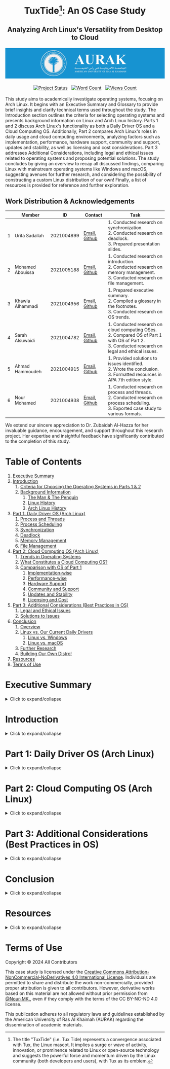 # <p align="center">TuxTide[^1]: An OS Case Study</p>
## <p align="center">Analyzing Arch Linux's Versatility from Desktop to Cloud</p>
[^1]: The title "TuxTide" (i.e. Tux Tide) represents a convergence associated with Tux, the Linux mascot. It implies a surge or wave of activity, innovation, or prominence related to Linux or open-source technology and suggests the powerful force and momentum driven by the Linux community (both developers and users), with Tux as its emblem.

![](Assets/banner.png)
<!-- Badge icons found at https://feathericons.com/ and view stats at https://yhype.me/github/accounts/Nour-MK/TuxTide/traffic -->
<p align="center">
  <a href="https://custom-icon-badges.demolab.com/badge/Project%20Status-Work%20in%20Progress-1793d1?style=for-the-badge&logo=activity&logoSource=feather&logoColor=white">
    <img src="https://custom-icon-badges.demolab.com/badge/Project%20Status-Work%20in%20Progress-1793d1?style=for-the-badge&logo=activity&logoSource=feather&logoColor=white" alt="Project Status" title="Project Status" style="vertical-align:top; margin:4px"></a>
  <a href="https://custom-icon-badges.demolab.com/badge/Word%20Count-5k-1793d1?style=for-the-badge&logo=type&logoSource=feather&logoColor=white">
    <img src="https://custom-icon-badges.demolab.com/badge/Word%20Count-5k-1793d1?style=for-the-badge&logo=type&logoSource=feather&logoColor=white" alt="Word Count" title="Word Count" style="vertical-align:top; margin:4px"></a>
  <a href="https://custom-icon-badges.demolab.com/badge/Views%20Count-5k-1793d1?style=for-the-badge&logo=eye&logoSource=feather&logoColor=white">
    <img src="https://custom-icon-badges.demolab.com/badge/Views%20Count-386-1793d1?style=for-the-badge&logo=eye&logoSource=feather&logoColor=white" alt="Views Count" title="Views Count" style="vertical-align:top; margin:4px"></a>
</p>

This study aims to academically investigate operating systems, focusing on Arch Linux. It begins with an Executive Summary and Glossary to provide brief insights and clarify technical terms used throughout the study. The Introduction section outlines the criteria for selecting operating systems and presents background information on Linux and Arch Linux history. Parts 1 and 2 discuss Arch Linux's functionality as both a Daily Driver OS and a Cloud Computing OS. Additionally, Part 2 compares Arch Linux's roles in daily usage and cloud computing environments, analyzing factors such as implementation, performance, hardware support, community and support, updates and stability, as well as licensing and cost considerations. Part 3 addresses Additional Considerations, including legal and ethical issues related to operating systems and proposing potential solutions. The study concludes by giving an overview to recap all discussed findings, comparing Linux with mainstream operating systems like Windows and macOS, suggesting avenues for further research, and considering the possibility of constructing a custom Linux distribution of our own! Finally, a list of resources is provided for reference and further exploration.

## Work Distribution & Acknowledgements
| | Member            | ID        | Contact                                                                                        | Task |
|-|-------------------|-----------|------------------------------------------------------------------------------------------------|------|
|1| Urita Sadallah    | 2021004899| [Email](mailto:urita.sadallah@aurak.ac.ae), [Github](https://github.com/uritaaquila)         | 1. Conducted research on synchronization. <br> 2. Conducted research on deadlock. <br> 3. Prepared presentation slides. |
|2| Mohamed Abouissa  | 2021005188| [Email](mailto:mohamed.abouissa@aurak.ac.ae), [Github](https://github.com/Mohamed-Abouissa)   | 1. Conducted research on introduction. <br> 2. Conducted research on memory management. <br> 3. Conducted research on file management. |
|3| Khawla Alhammadi  | 2021004956| [Email](mailto:khawla.alhammadi@aurak.ac.ae), [Github](https://github.com/Khawlaalh)                                                  | 1. Prepared executive summary. <br> 2. Compiled a glossary in the footnotes. <br> 3. Conducted research on OS trends. |
|4| Sarah Alsuwaidi   | 2021004782| [Email](mailto:sarah.alsuwaidi@aurak.ac.ae), [Github](https://github.com/SarahAlsuwaidi)                                                   | 1. Conducted research on cloud computing OSes. <br> 2. Compared OS of Part 1 with OS of Part 2. <br> 3. Conducted research on legal and ethical issues.  |
|5| Ahmad Hammoudeh   | 2021004915| [Email](mailto:ahmad.hammoudeh@aurak.ac.ae), [Github](https://github.com/ahmaadmohd)          | 1. Provided solutions to issues identified. <br> 2. Wrote the conclusion. <br> 3. Formatted resources in APA 7th edition style. |
|6| Nour Mohamed      | 2021004938| [Email](mailto:nour.mohamed@aurak.ac.ae), [Github](https://github.com/Nour-MK)                  | 1. Conducted research on process and threads. <br> 2. Conducted research on process scheduling. <br> 3. Exported case study to various formats. |


We extend our sincere appreciation to Dr. Zubaidah Al-Hazza for her invaluable guidance, encouragement, and support throughout this research project. Her expertise and insightful feedback have significantly contributed to the completion of this study.


# Table of Contents

1. [Executive Summary](#executive-summary)
6. [Introduction](#introduction)
    1. [Criteria for Choosing the Operating Systems in Parts 1 & 2](#criteria-for-choosing-the-operating-systems-in-parts-1--2)
    2. [Background Information](#background-information)
        1. [The Man & The Penguin](#the-man--the-penguin)
        2. [Linux History](#linux-history)
        3. [Arch Linux History](#arch-linux-history)
7. [Part 1: Daily Driver OS (Arch Linux)](#part-1-daily-driver-os-arch-linux)
    1. [Process and Threads](#process-and-threads)
    2. [Process Scheduling](#process-scheduling)
    3. [Synchronization](#synchronization)
    4. [Deadlock](#deadlock)
    5. [Memory Management](#memory-management)
    6. [File Management](#file-management)
8. [Part 2: Cloud Computing OS (Arch Linux)](#part-2-cloud-computing-os-arch-linux)
    1. [Trends in Operating Systems](#trends-in-operating-systems)
    2. [What Constitutes a Cloud Computing OS?](#what-constitutes-a-cloud-computing-os)
    3. [Comparison with OS of Part 1](#comparison-with-os-of-part-1)
        1. [Implementation-wise](#implementation-wise)
        2. [Performance-wise](#performance-wise)
        3. [Hardware Support](#hardware-support)
        4. [Community and Support](#community-and-support)
        5. [Updates and Stability](#updates-and-stability)
        6. [Licensing and Cost](#licensing-and-cost)
10. [Part 3: Additional Considerations (Best Practices in OS)](#part-3-additional-considerations-best-practices-in-os)
    1. [Legal and Ethical Issues](#legal-and-ethical-issues)
    2. [Solutions to Issues](#solutions-to-issues)
11. [Conclusion](#conclusion)
    1. [Overview](#overview)
    2. [Linux vs. Our Current Daily Drivers](#linux-vs-our-current-daily-drivers)
        1. [Linux vs. Windows](#linux-vs-windows)
        2. [Linux vs. macOS](#linux-vs-macos)
    3. [Further Research](#further-research)
    4. [Building Our Own Distro!](#building-our-own-distro)
14. [Resources](#resources)
18. [Terms of Use](#terms-of-use)


# Executive Summary

<details>
  <summary> Click to expand/collapse</summary>

</details>

# Introduction

<details>
  <summary> Click to expand/collapse</summary>

## Criteria for Choosing the Operating Systems in Parts 1 & 2
Choosing an operating system (OS) for our research and case study is a critical decision that warrants careful consideration. In selecting the operating system (OS) for our study, several key criteria were considered to ensure an immersive and engaging research experience. Firstly, the OS should not be widely recognized or mainstream to avoid duplication of efforts with classmates, fostering a unique and stimulating exploration and presentation of key findings. This requirement eliminates OSes such as Windows, macOS, Ubuntu, and Android. Secondly, the OS must be fully open-source as this allows us to freely inspect the source code, providing a firsthand understanding of its underlying architecture and infrastructure. This transparency empowers us to delve deeper into the OS's mechanisms, gaining insights that may not be readily available with closed-source alternatives. Additionally, the vast community surrounding open-source OSes serves as a valuable resource. Many community members have likely encountered and addressed the same questions and challenges we will face, offering a wealth of knowledge and expertise to draw from. This collaborative ecosystem enhances our learning process, enabling us to leverage the collective wisdom and experiences of those who have traversed similar paths before us. Additionally, the chosen OS must demonstrate maturity, offering comprehensive documentation and resources for thorough research. This requirement eliminates new or incomplete OS releases like Fuchsia, dahliaOS, ChromeOS, and Rhino Linux ensuring a stable foundation for our study. Furthermore, the OS should serve as a daily driver for personal devices, capable of supporting a wide range of tasks commonly performed by average or power users. This criterion excludes toy or meme OSes as well as specialized distributions like Temple OS, Hannah Montana Linux, AmogOS, Kali Linux, BlackArch Linux, and Garuda Linux ensuring relevance and practicality in our investigation. Finally, accessibility is crucial, necessitating the availability of a virtual machine (VM) image to facilitate experimental demonstrations and testing. By adhering to these criteria, we aimed to select an OS that piques the interest of all contributors and enables us to conduct a comprehensive and meaningful study.

### Why Arch Linux?
A kernel is a software component that serves as the core of an operating system (OS). It acts as an intermediary between the hardware and the software applications running on the computer. The kernel manages system resources, such as memory, CPU, and input/output devices, and provides essential services to applications, such as process management, memory management, and device drivers. While the kernel itself is a software component, it interacts closely with the hardware of the computer. A kernel can be downloaded, as it is typically distributed as part of an operating system package. Many popular operating systems, such as Linux, macOS, and Windows, provide the kernel as part of their installation packages. In terms of the metaphor of the "heart" and "mind" of the operating system, the CPU can be likened to the "heart," as it is responsible for executing instructions and performing computations. However, the kernel serves as the "mind" of the operating system. It controls and coordinates the activities of the CPU and other hardware components, manages system resources, and provides a platform for executing software applications. Without the kernel, the CPU would lack the necessary instructions and management to operate effectively, much like a body without a brain would lack the ability to function cohesively. Therefore, while the CPU is essential for executing instructions, the kernel serves as the central intelligence that orchestrates the operations of the entire operating system.

The Linux kernel stands as a remarkable testament to the power of open-source development, serving as the foundational bedrock upon which a diverse array of Linux distributions (distros) thrive. At the heart of the Linux kernel's extraordinary versatility and capability lies a set of foundational characteristics that make it an ideal base for a multitude of diverse operating systems. Firstly, its modular architecture allows for unparalleled flexibility and customization. The Linux kernel is composed of numerous modules that can be dynamically loaded or unloaded, enabling developers to tailor the operating system to specific requirements without compromising its integrity. This modular design also facilitates efficient resource management and scalability, making it well-suited for a wide range of hardware environments, from embedded devices to supercomputers. Additionally, the Linux kernel is renowned for its stability, reliability, and robustness. Its rigorous development process, which involves thousands of contributors worldwide scrutinizing and improving the code, ensures that it adheres to high standards of quality and security. This stability forms the cornerstone of Linux's reputation as a dependable platform for mission-critical systems and enterprise-level applications. Furthermore, the Linux kernel boasts exceptional performance and efficiency, thanks to its optimized design and emphasis on resource utilization. Its lightweight footprint and support for preemptive multitasking enable it to efficiently manage system resources, ensuring responsive and smooth operation even under heavy workloads. Moreover, the Linux kernel is characterized by its extensive hardware support and compatibility. Its open architecture and standardized interfaces make it easy to port to a wide range of hardware platforms, enabling Linux-based operating systems to run on virtually any device imaginable. This broad compatibility extends to diverse peripherals and devices, further enhancing the versatility and applicability of Linux-based systems. Its modular, adaptable design embodies technical excellence. This flexibility fuels a flourishing ecosystem where creativity knows no bounds. Moreover, the Linux kernel's robustness and reliability underpin the stability and performance of these distros, instilling confidence in users and developers alike. The sheer diversity and ingenuity of Linux distros exemplify the boundless potential of open-source software, demonstrating how a single kernel can inspire an endless tapestry of innovation and empowerment within the technology landscape.

Linux, as a kernel, forms the foundation for a plethora of distributions tailored to diverse needs and preferences. Each distribution is a manifestation of a community's vision, ranging from everyday use to specialized applications like cybersecurity or gaming. In this landscape, Arch Linux stands out as a robust and versatile option. Although its popularity clashes with our first criteria about potential duplication or the likelihood of others selecting it for similar projects, and while alternatives like Debian or Ubuntu exist, Arch's power and flexibility cannot be overlooked. Arch Linux is often esteemed for its robustness and flexibility, setting it apart from counterparts like Ubuntu or Debian. At the heart of its potency lies a distinctive rolling release model, ensuring users have access to the latest software updates seamlessly. This contrasts with the fixed release cycles of Ubuntu and Debian, which may lag behind in incorporating cutting-edge features. Another hallmark of Arch Linux is its unparalleled customizability, empowering users to craft their systems precisely to their specifications. The Arch User Repository (AUR) further enhances this flexibility, offering a vast array of user-contributed packages to expand functionality beyond the standard repository offerings. Moreover, Arch embraces a minimalist philosophy, starting users with a command-line interface (CLI) provides a bare-bones installation that serves as a blank canvas for users to build upon. This minimalist approach not only fosters a deeper understanding of the system's intricacies but also allows for a more optimized and efficient computing experience. The comprehensive documentation and active community support surrounding Arch Linux ensures a rich research experience. The Arch Wiki and forums serve as invaluable resources for troubleshooting, in-depth learning, and sharing knowledge among users. While Arch Linux may present a steeper learning curve compared to Ubuntu or Debian, many users find the challenge rewarding, as it empowers them with a greater mastery over their computing environment. Moreover, Arch serves as a solid foundation for exploring various distributions based on it, such as BlackArch or Garuda, each offering its own spin and specialization. By delving into Arch's ecosystem and its derivatives, we can uncover nuances in performance, usability, and adaptability across different environments. And, while exploring specific distributions of Arch on their own might seem tempting, it could potentially limit the breadth of our study and hinder resource accessibility. The notion that Arch Linux is built upon the Linux kernel is intriguing, but what truly captures attention is the realization that there exist operating systems derived from Arch Linux, which in turn, is derived from the Linux kernel. This phenomenon of operating systems emerging from a derivative of another, essentially forming a "fork of a fork," is nothing short of remarkable and deserves significant recognition. In summary, Arch Linux emerges as an ideal choice for our research endeavor. Its versatility, extensive documentation, and potential for unique exploration make it a compelling option despite the challenges it presents. Through our study, we aim to shed light on the dynamic nature of operating systems and their adaptability to diverse computing environments.


## Background Information
### The Man & The Penguin
### Linux History
Linux is a popular open-source operating system, it was created by Linus Torvalds in 1991, at that time, Torvalds was a computer science student at the University of Helsinki, Finland, and started working on the Linux project as a personal enterprise. The name Linux is a combination of his name, Linus, and Unix, the operating system that inspired his projects. At that time, most operating systems were proprietary and expensive, Torvalds wanted to create an operating system that could be made freely available to anyone who wanted to use it. It initially released Linux as free software under the GNU General Public License (GPL), which means anyone can use, modify and redistribute its source code. The first versions of Linux were mainly used by technology enthusiasts and software developers, but over time it has gained popularity and is used in many different types of devices such as computers, servers, smartphones and embedded systems. Linux is considered one of the most stable, secure, and reliable operating systems and is widely used in servers, supercomputers, and enterprise environments. Today, Linux is one of the most widely used operating systems in the world, with an estimated 5.53% of all desktop computers and more than 90% of the world’s top supercomputers running on Linux, and approx. 71.85% of all mobile devices run on Android, which is Linux-based. The Linux community has grown with thousands of developers and users working to create and maintain the operating system.

The Linux operating system is a type of operating system similar to Unix and based on the Linux kernel, but the Linux kernel alone is not enough to create a complete operating system. A complete Linux system package is called a distribution, many Linux distributions are available to satisfy almost any of your computing needs, and most distributions are customized for a specific user group, such as professional users, multimedia enthusiasts, software developers, or casual home users, each custom distribution includes the necessary software packages to support specialized features, such as audio and video editing software for multimedia enthusiasts or compilers and environments, integrated development for software developers. Linux distributions are commonly categorized into three main types, each catering to distinct user preferences and needs. Firstly, there are the "Rolling Release" distributions, characterized by their continuous and incremental updates, offering users access to the latest software versions as soon as they are available. These distributions prioritize cutting-edge features and frequent updates, appealing to users who desire the latest software advancements and are comfortable with potential instability. On the other end of the spectrum are the "Fixed Release" distributions, which adhere to a scheduled release cycle, typically offering long-term support (LTS) versions with extended stability and security updates. These distributions prioritize reliability and predictability, making them suitable for production environments and users who prioritize stability over bleeding-edge features. Lastly, there are the "Specialized" distributions, which are tailored to specific use cases or target audiences, such as gaming, cybersecurity, multimedia production, or education. These distributions often come pre-configured with specialized software and tools optimized for their intended purpose, providing users with a focused and streamlined experience. Overall, these three categories encompass the diverse array of Linux distributions available, each offering unique benefits and catering to a broad spectrum of user needs and preferences. Furthermore, different Linux distributions are often divided into three main categories based on their installation medium: Live CD, Installation CD, and Network Installation. Live CDs allow users to boot directly into a fully functional Linux environment without needing to install anything on their system. They are commonly used for testing and demonstration purposes. Installation CDs, on the other hand, are used to install the Linux distribution onto a hard drive or other storage device. They typically include an installer that guides users through the installation process. Network Installation involves downloading the necessary files from the internet during the installation process. This method is useful for systems without optical drives or for users who want to ensure they have the latest software versions during installation. Each of these categories offers different advantages and is suited to different use cases, providing users with flexibility and choice when installing Linux.

The Linux architecture can be depicted as a layered structure. Starting from the bottom, these layers are hardware, kernel, shell, and applications. The lowest level of the Linux architecture is the hardware layer. This layer comprises the physical components of a computer, such as the hard drive, RAM, motherboard, CPU, network interfaces, and peripherals. These components are the tangible pieces of your system on which the rest of the architecture is built. As the core of the system, the kernel performs important low-level tasks including disk management, task scheduling, memory allocation, and peripheral operations which are fundamental to efficient mining operations and system stability, the Linux kernel is designed as a monolithic entity, integrating device drivers, file systems, system server calls, and countless other important components into a single static binary, this design choice facilitates direct and efficient execution of processes granting the kernel a high degree of control over system resources and thus ensuring strong performance and reliability. Communicating directly with the system hardware, the kernel’s role is essential in optimizing system performance and stability as it translates high-level application requirements into low-level hardware instructions ensuring that the software operates efficiently while making the best use of available resources, the kernel’s architecture not only promotes seamless interaction with hardware but also supports the system’s ability to support a variety of computing tasks from everyday desktop use to managing applications, complex computer and server environments, continuously refined and enhanced by a global community of developers the Linux kernel evolves to meet the needs of modern computing maintaining its position as the foundation of the Linux operating system known for its efficiency, stability and adaptability. Just above the kernel in the Linux hierarchy is the shell; an essential component that serves as the main interface between the user and the underlying operating system. At its core, the shell provides a user-friendly platform through which commands are issued and executed allowing users to interact with the kernel and perform a variety of tasks. Although most shell interactions occur in the command line interface (CLI), where the user enters commands for the shell to interpret, it is important to note that the shell can also display itself in a graphical user interface (GUI) providing other means of interaction. Linux offers a wide variety of shell options each offering its own set of features and syntax to meet different user preferences and requirements. Among the most widely used shells is Bourne Again Shell (bash), known for its flexibility and extensive functionality making it the default choice for many Linux distributions. Additionally, users have the option to explore alternatives such as C Shell (csh) which has a C-like syntax, and Z Shell (zsh), known for its advanced customization options and interoperability. Choosing a shell often depends on factors such as script ability ease of use and compatibility with existing workflows allowing users to tailor their Linux experience to their individual needs. At the top of the Linux architecture is the application layer which represents the software that directly engages users in their computing experience. These applications include many features, meeting the diverse needs and preferences of users from essential system utilities like file managers, text editors, and network managers to apps like web browsers and productivity tools. Although applications serve as the primary interface for user interaction, their functionality relies on transparent communication with the underlying hardware and middleware. When users interact with applications, by issuing commands to open files, for example, this process requires coordinated effort across multiple layers of the Linux architecture. The shell interprets user commands and acts as a channel through which instructions are relayed to the kernel, which, in turn, coordinates the retrieval and manipulation of data from the hardware. Ultimately, the application performs the desired action whether it's displaying a file in a text editor or displaying a web page in a browser, making it easier for users to interact with the system. This complex interaction between applications, shell, and kernel highlights the cohesive nature of the Linux ecosystem where each layer works in harmony with the other to deliver a seamless and responsive computing experience. By leveraging the capabilities of applications users can exploit the full potential of the Linux operating system opening up countless possibilities for productivity, creativity, and exploration. Linux’s rich application ecosystem allows users to tailor their computing environment to their personal needs, promoting a user experience that is smooth, dynamic, and attractive to use.


### Arch Linux History


</details>


# Part 1: Daily Driver OS (Arch Linux)

<details>
  <summary> Click to expand/collapse</summary>

## Process and Threads
## Process Scheduling
## Synchronization
## Deadlock
## Memory Management
## File Management

</details>

# Part 2: Cloud Computing OS (Arch Linux)

<details>
  <summary> Click to expand/collapse</summary>

## Trends in Operating Systems
## What Constitutes a Cloud Computing OS?
## Comparison with OS of Part 1
### Implementation-wise
### Performance-wise
### Hardware Support
### Community and Support
### Updates and Stability
### Licensing and Cost

</details>


# Part 3: Additional Considerations (Best Practices in OS)

<details>
  <summary> Click to expand/collapse</summary>

## Legal and Ethical Issues
## Solutions to Issues

</details>


# Conclusion

<details>
  <summary> Click to expand/collapse</summary>

## Overview
## Linux vs. Our Current Daily Drivers
### Linux vs. Windows
### Linux vs. macOS
## Further Research
## Building Our Own Distro!

</details>


# Resources

<details>
  <summary> Click to expand/collapse</summary>

</details>

# Terms of Use
Copyright © 2024 All Contributors

This case study is licensed under the [Creative Commons Attribution-NonCommercial-NoDerivatives 4.0 International License](https://github.com/Nour-MK/TuxTide/blob/main/LICENSE.txt). Individuals are permitted to share and distribute the work non-commercially, provided proper attribution is given to all contributors. However, derivative works based on this material are not allowed without prior permission from [@Nour-MK.](https://github.com/Nour-MK), even if they comply with the terms of the CC BY-NC-ND 4.0 license.

This publication adheres to all regulatory laws and guidelines established by the American University of Ras Al Khaimah (AURAK) regarding the dissemination of academic materials.
